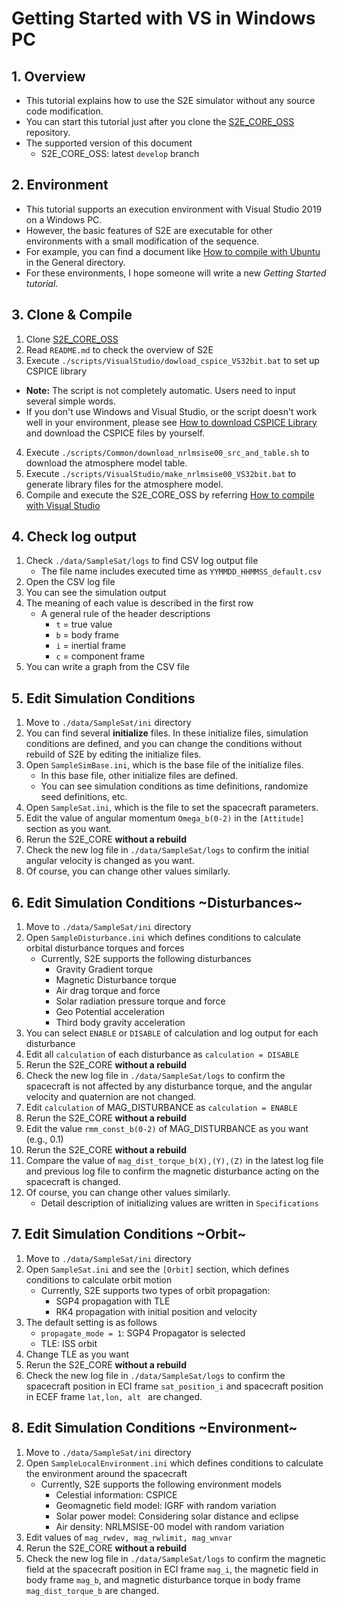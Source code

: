 # Getting Started with VS in Windows PC

## 1.  Overview

- This tutorial explains how to use the S2E simulator without any source code modification.   
- You can start this tutorial just after you clone the [S2E_CORE_OSS](https://gitlab.com/ut_issl/s2e/s2e_core_oss) repository. 
- The supported version of this document
  - S2E_CORE_OSS: latest `develop` branch

## 2. Environment
- This tutorial supports an execution environment with Visual Studio 2019 on a Windows PC.  
- However, the basic features of S2E are executable for other environments with a small modification of the sequence. 
- For example, you can find a document like [How to compile with Ubuntu](../General/HowToCompileWithUbuntuInDocker.md) in the General directory.
- For these environments, I hope someone will write a new *Getting Started tutorial*.  

## 3. Clone & Compile
1. Clone  [S2E_CORE_OSS](https://gitlab.com/ut_issl/s2e/s2e_core_oss)   
2. Read `README.md` to check the overview of S2E  
3. Execute `./scripts/VisualStudio/dowload_cspice_VS32bit.bat` to set up CSPICE library  
  - **Note:** The script is not completely automatic. Users need to input several simple words.  
  - If you don't use Windows and Visual Studio, or the script doesn't work well in your environment, please see  [How to download CSPICE Library](./General/HowToDwnloadCSPCElibrary.md) and download the CSPICE files by yourself.  
4. Execute `./scripts/Common/download_nrlmsise00_src_and_table.sh` to download the atmosphere model table.
4. Execute `./scripts/VisualStudio/make_nrlmsise00_VS32bit.bat` to generate library files for the atmosphere model.
4. Compile and execute the S2E_CORE_OSS by referring [How to compile with Visual Studio](./General/HowToCompileWithVisualStudio.md)  

## 4. Check log output

1. Check `./data/SampleSat/logs` to find CSV log output file  
   - The file name includes executed time as `YYMMDD_HHMMSS_default.csv`  
2. Open the CSV log file  
3. You can see the simulation output  
4. The meaning of each value is described in the first row  
   - A general rule of the header descriptions  
     - `t` = true value   
     - `b` = body frame  
     - `i` = inertial frame  
     - `c` = component frame  
5. You can write a graph from the CSV file  
   
## 5. Edit Simulation Conditions

1.  Move to `./data/SampleSat/ini`  directory  
2.  You can find several **initialize** files. In these initialize files, simulation conditions are defined, and you can change the conditions without rebuild of S2E by editing the initialize files.
3.  Open `SampleSimBase.ini`, which is the base file of the initialize files.
    - In this base file, other initialize files are defined.
    - You can see simulation conditions as time definitions, randomize seed definitions, etc. 
4.  Open `SampleSat.ini`, which is the file to set the spacecraft parameters.
4.  Edit the value of angular momentum `Omega_b(0-2)` in the `[Attitude]` section as you want.
5.  Rerun the S2E_CORE **without a rebuild**
6.  Check the new log file in `./data/SampleSat/logs` to confirm the initial angular velocity is changed as you want.
7.  Of course, you can change other values similarly.

## 6. Edit Simulation Conditions ~Disturbances~

1.  Move to `./data/SampleSat/ini`  directory  
2.  Open `SampleDisturbance.ini` which defines conditions to calculate orbital disturbance torques and forces
    - Currently, S2E supports the following disturbances
      - Gravity Gradient torque
      - Magnetic Disturbance torque
      - Air drag torque and force
      - Solar radiation pressure torque and force
      - Geo Potential acceleration
      - Third body gravity acceleration
3.  You can select `ENABLE` or `DISABLE` of calculation and log output for each disturbance
4.   Edit all `calculation` of each disturbance as `calculation = DISABLE`
5.  Rerun the S2E_CORE **without a rebuild**
6.  Check the new log file in `./data/SampleSat/logs` to confirm the spacecraft is not affected by any disturbance torque, and the angular velocity and quaternion are not changed.
7.  Edit  `calculation` of MAG_DISTURBANCE as `calculation = ENABLE`
8.  Rerun the S2E_CORE **without a rebuild**
9.  Edit the value `rmm_const_b(0-2)` of MAG_DISTURBANCE as you want (e.g., 0.1)
10.  Rerun the S2E_CORE **without a rebuild**
11.  Compare the value of `mag_dist_torque_b(X),(Y),(Z)` in the latest log file and previous log file to confirm the magnetic disturbance acting on the spacecraft is changed.
12.  Of course, you can change other values similarly.
     - Detail description of initializing values are written in `Specifications`

## 7. Edit Simulation Conditions ~Orbit~

1.  Move to `./data/SampleSat/ini`  directory  
2.  Open `SampleSat.ini` and see the `[Orbit]` section, which defines conditions to calculate orbit motion
    - Currently, S2E supports two types of orbit propagation:
      - SGP4 propagation with TLE
      - RK4 propagation with initial position and velocity
3.  The default setting is as follows
    - `propagate_mode = 1`: SGP4 Propagator is selected
    - TLE: ISS orbit
4.  Change TLE as you want
5.  Rerun the S2E_CORE **without a rebuild**
6.  Check the new log file in `./data/SampleSat/logs` to confirm the spacecraft position in ECI frame `sat_position_i` and spacecraft position in ECEF frame `lat,lon, alt ` are changed.

## 8. Edit Simulation Conditions ~Environment~

1.  Move to `./data/SampleSat/ini`  directory  
2.  Open `SampleLocalEnvironment.ini` which defines conditions to calculate the environment around the spacecraft
    - Currently, S2E supports the following environment models
      - Celestial information: CSPICE
      - Geomagnetic field model: IGRF with random variation
      - Solar power model: Considering solar distance and eclipse
      - Air density: NRLMSISE-00 model with random variation
3.  Edit values of `mag_rwdev, mag_rwlimit, mag_wnvar` 
4.  Rerun the S2E_CORE **without a rebuild**
5.  Check the new log file in `./data/SampleSat/logs` to confirm the magnetic field at the spacecraft position in ECI frame `mag_i`, the magnetic field in body frame `mag_b`, and magnetic disturbance torque in body frame `mag_dist_torque_b` are changed.